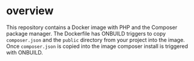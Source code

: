 # overview
This repository contains a Docker image with PHP and the
Composer package manager.
The Dockerfile has ONBUILD triggers to copy `composer.json` and
the `public` directory from your project into the image.
Once `composer.json` is copied into the image composer install
is triggered with ONBUILD.

